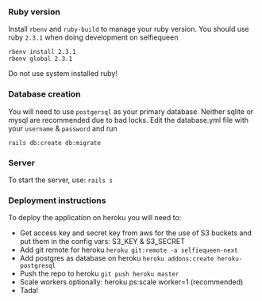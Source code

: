 
### Ruby version
Install `rbenv` and `ruby-build` to manage your ruby version. You should use ruby `2.3.1` when doing development on selfiequeen

```
rbenv install 2.3.1
rbenv global 2.3.1
```
Do not use system installed ruby!

### Database creation
You will need to use `postgersql` as your primary database. Neither sqlite or mysql are recommended due to bad locks. Edit the database.yml file with your `username` & `password` and run 
```
rails db:create db:migrate
```
### Server
To start the server, use: `rails s`

### Deployment instructions
To deploy the application on heroku you will need to: 
- Get access key and secret key from aws for the use of S3 buckets and put them in the config vars: S3_KEY & S3_SECRET
- Add git remote for heroku `heroku git:remote -a selfiequeen-next`
- Add postgres as database on heroku `heroku addons:create heroku-postgresql`
- Push the repo to heroku `git push heroku master`
- Scale workers optionally: heroku ps:scale worker=1 (recommended)
- Tada!